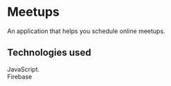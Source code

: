 # Meetups

An application that helps you schedule online meetups.

## Technologies used

JavaScript.\
Firebase



